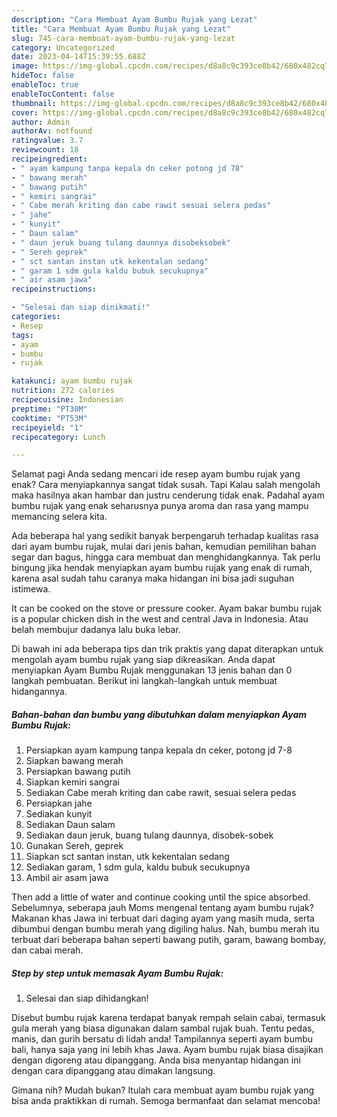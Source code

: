 ```yaml
---
description: "Cara Membuat Ayam Bumbu Rujak yang Lezat"
title: "Cara Membuat Ayam Bumbu Rujak yang Lezat"
slug: 745-cara-membuat-ayam-bumbu-rujak-yang-lezat
category: Uncategorized
date: 2023-04-14T15:39:55.688Z
image: https://img-global.cpcdn.com/recipes/d8a8c9c393ce8b42/680x482cq70/ayam-bumbu-rujak-foto-resep-utama.jpg
hideToc: false
enableToc: true
enableTocContent: false
thumbnail: https://img-global.cpcdn.com/recipes/d8a8c9c393ce8b42/680x482cq70/ayam-bumbu-rujak-foto-resep-utama.jpg
cover: https://img-global.cpcdn.com/recipes/d8a8c9c393ce8b42/680x482cq70/ayam-bumbu-rujak-foto-resep-utama.jpg
author: Admin
authorAv: notfound
ratingvalue: 3.7
reviewcount: 18
recipeingredient:
- " ayam kampung tanpa kepala dn ceker potong jd 78"
- " bawang merah"
- " bawang putih"
- " kemiri sangrai"
- " Cabe merah kriting dan cabe rawit sesuai selera pedas"
- " jahe"
- " kunyit"
- " Daun salam"
- " daun jeruk buang tulang daunnya disobeksobek"
- " Sereh geprek"
- " sct santan instan utk kekentalan sedang"
- " garam 1 sdm gula kaldu bubuk secukupnya"
- " air asam jawa"
recipeinstructions:

- "Selesai dan siap dinikmati!"
categories:
- Resep
tags:
- ayam
- bumbu
- rujak

katakunci: ayam bumbu rujak 
nutrition: 272 calories
recipecuisine: Indonesian
preptime: "PT30M"
cooktime: "PT53M"
recipeyield: "1"
recipecategory: Lunch

---
```



Selamat pagi Anda sedang mencari ide resep ayam bumbu rujak yang enak? Cara menyiapkannya sangat tidak susah. Tapi Kalau salah mengolah maka hasilnya akan hambar dan justru cenderung tidak enak. Padahal ayam bumbu rujak yang enak seharusnya punya aroma dan rasa yang mampu memancing selera kita.


Ada beberapa hal yang sedikit banyak berpengaruh terhadap kualitas rasa dari ayam bumbu rujak, mulai dari jenis bahan, kemudian pemilihan bahan segar dan bagus, hingga cara membuat dan menghidangkannya. Tak perlu bingung jika hendak menyiapkan ayam bumbu rujak yang enak di rumah, karena asal sudah tahu caranya maka hidangan ini bisa jadi suguhan istimewa.

It can be cooked on the stove or pressure cooker. Ayam bakar bumbu rujak is a popular chicken dish in the west and central Java in Indonesia. Atau belah membujur dadanya lalu buka lebar.


Di bawah ini ada beberapa tips dan trik praktis yang dapat diterapkan untuk mengolah ayam bumbu rujak yang siap dikreasikan. Anda dapat menyiapkan Ayam Bumbu Rujak menggunakan 13 jenis bahan dan 0 langkah pembuatan. Berikut ini langkah-langkah untuk membuat hidangannya.

<!--inarticleads1-->

##### Bahan-bahan dan bumbu yang dibutuhkan dalam menyiapkan Ayam Bumbu Rujak:

1. Persiapkan  ayam kampung tanpa kepala dn ceker, potong jd 7-8
1. Siapkan  bawang merah
1. Persiapkan  bawang putih
1. Siapkan  kemiri sangrai
1. Sediakan  Cabe merah kriting dan cabe rawit, sesuai selera pedas
1. Persiapkan  jahe
1. Sediakan  kunyit
1. Sediakan  Daun salam
1. Sediakan  daun jeruk, buang tulang daunnya, disobek-sobek
1. Gunakan  Sereh, geprek
1. Siapkan  sct santan instan, utk kekentalan sedang
1. Sediakan  garam, 1 sdm gula, kaldu bubuk secukupnya
1. Ambil  air asam jawa


Then add a little of water and continue cooking until the spice absorbed. Sebelumnya, seberapa jauh Moms mengenal tentang ayam bumbu rujak? Makanan khas Jawa ini terbuat dari daging ayam yang masih muda, serta dibumbui dengan bumbu merah yang digiling halus. Nah, bumbu merah itu terbuat dari beberapa bahan seperti bawang putih, garam, bawang bombay, dan cabai merah. 

<!--inarticleads2-->

##### Step by step untuk memasak Ayam Bumbu Rujak:


1. Selesai dan siap dihidangkan!

Disebut bumbu rujak karena terdapat banyak rempah selain cabai, termasuk gula merah yang biasa digunakan dalam sambal rujak buah. Tentu pedas, manis, dan gurih bersatu di lidah anda! Tampilannya seperti ayam bumbu bali, hanya saja yang ini lebih khas Jawa. Ayam bumbu rujak biasa disajikan dengan digoreng atau dipanggang. Anda bisa menyantap hidangan ini dengan cara dipanggang atau dimakan langsung. 

Gimana nih? Mudah bukan? Itulah cara membuat ayam bumbu rujak yang bisa anda praktikkan di rumah. Semoga bermanfaat dan selamat mencoba!
